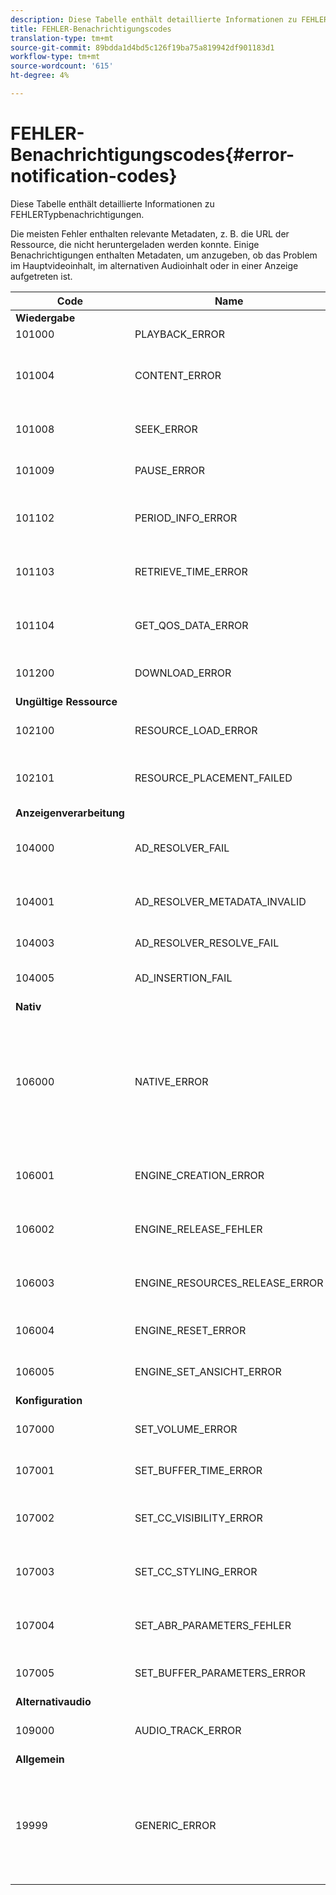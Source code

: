```yaml
---
description: Diese Tabelle enthält detaillierte Informationen zu FEHLERTypbenachrichtigungen.
title: FEHLER-Benachrichtigungscodes
translation-type: tm+mt
source-git-commit: 89bdda1d4bd5c126f19ba75a819942df901183d1
workflow-type: tm+mt
source-wordcount: '615'
ht-degree: 4%

---
```



# FEHLER-Benachrichtigungscodes{#error-notification-codes}

Diese Tabelle enthält detaillierte Informationen zu FEHLERTypbenachrichtigungen.

<!--<a id="section_D29404228F5E4B818642CBA6A0D39546"></a>-->

Die meisten Fehler enthalten relevante Metadaten, z. B. die URL der Ressource, die nicht heruntergeladen werden konnte. Einige Benachrichtigungen enthalten Metadaten, um anzugeben, ob das Problem im Hauptvideoinhalt, im alternativen Audioinhalt oder in einer Anzeige aufgetreten ist.

<table frame="all" colsep="1" rowsep="1" id="table_8B61210A406A45ACBE37FC29729DDE22"> 
 <thead> 
  <tr rowsep="1"> 
   <th colname="1" class="entry"> Code </th> 
   <th colname="2" class="entry"> Name </th> 
   <th colname="3" class="entry"> InnerNotification </th> 
   <th colname="4" class="entry"> Metadatenschlüssel </th> 
   <th colname="5" class="entry"> Kommentare </th> 
  </tr> 
 </thead>
 <tbody> 
  <tr rowsep="1"> 
   <td colname="1"><b>Wiedergabe</b> </td> 
   <td colname="2"> </td> 
   <td colname="3"> </td> 
   <td colname="4"> </td> 
   <td colname="5"> </td> 
  </tr> 
  <tr rowsep="1"> 
   <td colname="1"><span class="codeph"> 101000  </span> </td> 
   <td colname="2"><span class="codeph"> PLAYBACK_ERROR  </span> </td> 
   <td colname="3"> Keines </td> 
   <td colname="4"><span class="codeph"> BESCHREIBUNG</span> </td> 
   <td colname="5"> </td> 
  </tr> 
  <tr rowsep="1"> 
   <td colname="1"><span class="codeph"> 101004  </span> </td> 
   <td colname="2"><span class="codeph"> CONTENT_ERROR</span> </td> 
   <td colname="3"><span class="codeph"> DOWNLOAD_ERROR</span> </td> 
   <td colname="4"> </td> 
   <td colname="5"> Beim Herunterladen eines Fragments oder Segments (sowohl Video als auch Audio) ist ein Fehler aufgetreten. </td> 
  </tr> 
  <tr rowsep="1"> 
   <td colname="1"><span class="codeph"> 101008  </span> </td> 
   <td colname="2"><span class="codeph"> SEEK_ERROR  </span> </td> 
   <td colname="3"> Keines </td> 
   <td colname="4"><span class="codeph"> NATIVE_ERROR_CODE  </span><span class="codeph"> DESIRED_SEEK_POSITION  </span><span class="codeph"> DESIRED_SEEK_PERIOD  </span> </td> 
   <td colname="5"> Beim Durchführen eines Suchvorgangs ist ein Fehler aufgetreten. </td> 
  </tr> 
  <tr rowsep="1"> 
   <td colname="1"><span class="codeph"> 101009  </span> </td> 
   <td colname="2"><span class="codeph"> PAUSE_ERROR  </span> </td> 
   <td colname="3"> Keines </td> 
   <td colname="4"><span class="codeph"> BESCHREIBUNG</span> </td> 
   <td colname="5"> Beim Durchführen eines Pausenvorgangs ist ein Fehler aufgetreten. </td> 
  </tr> 
  <tr rowsep="1"> 
   <td colname="1"><span class="codeph"> 101102  </span> </td> 
   <td colname="2"><span class="codeph"> PERIOD_INFO_ERROR  </span> </td> 
   <td colname="3"> Keines </td> 
   <td colname="4"><span class="codeph"> BESCHREIBUNG  </span> </td> 
   <td colname="5"> Beim Abrufen von Informationen zu einem Inhaltszeitraum ist ein Fehler aufgetreten. </td> 
  </tr> 
  <tr rowsep="1"> 
   <td colname="1"><span class="codeph"> 101103  </span> </td> 
   <td colname="2"><span class="codeph"> RETRIEVE_TIME_ERROR  </span> </td> 
   <td colname="3"> Keines </td> 
   <td colname="4"><span class="codeph"> BESCHREIBUNG  </span> </td> 
   <td colname="5"> Beim Versuch, die Wiedergabeposition abzurufen, ist ein Fehler aufgetreten. </td> 
  </tr> 
  <tr rowsep="1"> 
   <td colname="1"><span class="codeph"> 101104  </span> </td> 
   <td colname="2"><span class="codeph"> GET_QOS_DATA_ERROR  </span> </td> 
   <td colname="3"> Keines </td> 
   <td colname="4"><span class="codeph"> BESCHREIBUNG  </span> </td> 
   <td colname="5"> Beim Versuch, die Servicequalitätsinformationen abzurufen, ist ein Fehler aufgetreten. </td> 
  </tr> 
  <tr rowsep="1"> 
   <td colname="1"><span class="codeph"> 101200  </span> </td> 
   <td colname="2"><span class="codeph"> DOWNLOAD_ERROR  </span> </td> 
   <td colname="3"> Keines </td> 
   <td colname="4"><span class="codeph"> URL  </span> </td> 
   <td colname="5"> Beim Versuch, Daten herunterzuladen, ist ein Fehler aufgetreten. </td> 
  </tr> 
  <tr rowsep="1"> 
   <td colname="1"><b>Ungültige Ressource</b> </td> 
   <td colname="2"> </td> 
   <td colname="3"> </td> 
   <td colname="4"> </td> 
   <td colname="5"> </td> 
  </tr> 
  <tr rowsep="1"> 
   <td colname="1"><span class="codeph"> 102100  </span> </td> 
   <td colname="2"><span class="codeph"> RESOURCE_LOAD_ERROR  </span> </td> 
   <td colname="3"> Keines </td> 
   <td colname="4"><span class="codeph"> BESCHREIBUNG  </span><span class="codeph"> RESSOURCE  </span> </td> 
   <td colname="5"> Beim Laden eines Ressourcenelements ist ein Fehler aufgetreten. </td> 
  </tr> 
  <tr rowsep="1"> 
   <td colname="1"><span class="codeph"> 102101  </span> </td> 
   <td colname="2"><span class="codeph"> RESOURCE_PLACEMENT_FAILED  </span> </td> 
   <td colname="3"> Keines </td> 
   <td colname="4"><span class="codeph"> CONTENT_ID  </span> </td> 
   <td colname="5"> Beim Platzieren einer Ressource in der Zeitleiste der Wiedergabe ist ein Fehler aufgetreten. </td> 
  </tr> 
  <tr rowsep="1"> 
   <td colname="1"><b>Anzeigenverarbeitung</b> </td> 
   <td colname="2"> </td> 
   <td colname="3"> </td> 
   <td colname="4"> </td> 
   <td colname="5"> </td> 
  </tr> 
  <tr rowsep="1"> 
   <td colname="1"><span class="codeph"> 104000  </span> </td> 
   <td colname="2"><span class="codeph"> AD_RESOLVER_FAIL  </span> </td> 
   <td colname="3"><span class="codeph"> AD_METADATA_INVALID  </span><span class="codeph"> AD_RESOLVER_INITIALIZATION_FAIL  </span><span class="codeph"> AD_RESOLVER_RESOLVE_FAIL  </span><span class="codeph"> AD_RESOLVER_SERVER_UNERREICHBAR  </span> </td> 
   <td colname="4"> Keines </td> 
   <td colname="5"> Keines </td> 
  </tr> 
  <tr rowsep="1"> 
   <td colname="1"><span class="codeph"> 104001  </span> </td> 
   <td colname="2"><span class="codeph"> AD_RESOLVER_METADATA_INVALID  </span> </td> 
   <td colname="3"> <p>Keines </p> </td> 
   <td colname="4"><span class="codeph"> BESCHREIBUNG</span> </td> 
   <td colname="5"> Die Anzeigenauflösung ist aufgrund eines ungültigen Ad-Metadaten-Formats fehlgeschlagen. </td> 
  </tr> 
  <tr rowsep="1"> 
   <td colname="1"><span class="codeph"> 104003  </span> </td> 
   <td colname="2"><span class="codeph"> AD_RESOLVER_RESOLVE_FAIL  </span> </td> 
   <td colname="3"> Keines </td> 
   <td colname="4"><span class="codeph"> NATIVE_ERROR_CODE  </span> </td> 
   <td colname="5"> Anzeigen-Plugin konnte keine Anzeigen auflösen. </td> 
  </tr> 
  <tr rowsep="1"> 
   <td colname="1"><span class="codeph"> 104005  </span> </td> 
   <td colname="2"><span class="codeph"> AD_INSERTION_FAIL  </span> </td> 
   <td colname="3"> Keines </td> 
   <td colname="4"><span class="codeph"> PROPOSED_AD_BREAK</span> </td> 
   <td colname="5"> Die Phase der Anzeigenauflösung ist fehlgeschlagen. </td> 
  </tr> 
  <tr rowsep="1"> 
   <td colname="1"><b>Nativ</b> </td> 
   <td colname="2"> </td> 
   <td colname="3"> </td> 
   <td colname="4"> </td> 
   <td colname="5"> </td> 
  </tr> 
  <tr rowsep="1"> 
   <td colname="1"><span class="codeph"> 106000  </span> </td> 
   <td colname="2"><span class="codeph"> NATIVE_ERROR  </span> </td> 
   <td colname="3"> Keines </td> 
   <td colname="4"> <span class="codeph"> NATIVE_ERROR_CODE  </span> <span class="codeph"> NATIVE_ERROR_NAME  </span> <span class="codeph"> BESCHREIBUNG  </span> <span class="codeph"> BESCHREIBUNG</span> <p><b>DRM-Details:</b> </p> <span class="codeph"> DRM_ERROR_</span> <span class="codeph"> STRINGNATIVE_SUBERROR_CODE</span> </td> 
   <td colname="5"> <p>Die AVE-Bibliothek der unteren Ebene hat einen Fehler ausgegeben. </p> <p>Informationen zu den Werten für diese Metadatenschlüssel finden Sie unter <a href="../../../tvsdk-1.4-for-android/android-1.4-tvsdk-notification/notification-codes/native-error-summary/android-1.4-native-error-summary.md" format="html" scope="external"> Details für die NATIVE_ERROR-Benachrichtigungen</a>. </p> </td> 
  </tr> 
  <tr rowsep="1"> 
   <td colname="1"><span class="codeph"> 106001  </span> </td> 
   <td colname="2"><span class="codeph"> ENGINE_CREATION_ERROR  </span> </td> 
   <td colname="3"> Keines </td> 
   <td colname="4"><span class="codeph"> BESCHREIBUNG  </span> </td> 
   <td colname="5"> Beim Instanziieren der AVE-Bibliothek auf niedriger Ebene ist ein Fehler aufgetreten. </td> 
  </tr> 
  <tr rowsep="1"> 
   <td colname="1"><span class="codeph"> 106002  </span> </td> 
   <td colname="2"><span class="codeph"> ENGINE_RELEASE_FEHLER  </span> </td> 
   <td colname="3"> Keines </td> 
   <td colname="4"><span class="codeph"> BESCHREIBUNG  </span> </td> 
   <td colname="5"> Beim Freigeben der Bibliothek der unteren Ebene in AVE ist ein Fehler aufgetreten. </td> 
  </tr> 
  <tr rowsep="1"> 
   <td colname="1"><span class="codeph"> 106003  </span> </td> 
   <td colname="2"><span class="codeph"> ENGINE_RESOURCES_RELEASE_ERROR  </span> </td> 
   <td colname="3"> Keines </td> 
   <td colname="4"><span class="codeph"> BESCHREIBUNG  </span> </td> 
   <td colname="5"> Beim Freigeben der von der AVE-Bibliothek verwendeten GPU-Ressourcen ist ein Fehler aufgetreten. </td> 
  </tr> 
  <tr rowsep="1"> 
   <td colname="1"><span class="codeph"> 106004  </span> </td> 
   <td colname="2"><span class="codeph"> ENGINE_RESET_ERROR  </span> </td> 
   <td colname="3"> Keines </td> 
   <td colname="4"><span class="codeph"> BESCHREIBUNG  </span> </td> 
   <td colname="5"> Beim Zurücksetzen der AVE-Bibliothek ist ein Fehler aufgetreten. </td> 
  </tr> 
  <tr rowsep="1"> 
   <td colname="1"><span class="codeph"> 106005  </span> </td> 
   <td colname="2"><span class="codeph"> ENGINE_SET_ANSICHT_ERROR  </span> </td> 
   <td colname="3"> Keines </td> 
   <td colname="4"><span class="codeph"> BESCHREIBUNG</span> </td> 
   <td colname="5"> Beim Anhängen einer Ansicht an die AVE-Bibliothek ist ein Fehler aufgetreten. </td> 
  </tr> 
  <tr rowsep="1"> 
   <td colname="1"><b>Konfiguration</b> </td> 
   <td colname="2"> </td> 
   <td colname="3"> </td> 
   <td colname="4"> </td> 
   <td colname="5"> </td> 
  </tr> 
  <tr rowsep="1"> 
   <td colname="1"><span class="codeph"> 107000  </span> </td> 
   <td colname="2"><span class="codeph"> SET_VOLUME_ERROR  </span> </td> 
   <td colname="3"> Keines </td> 
   <td colname="4"><span class="codeph"> BESCHREIBUNGSVOLUMEN  </span> </td> 
   <td colname="5"> Beim Versuch, die Lautstärke festzulegen, ist ein Fehler aufgetreten. </td> 
  </tr> 
  <tr rowsep="1"> 
   <td colname="1"><span class="codeph"> 107001  </span> </td> 
   <td colname="2"><span class="codeph"> SET_BUFFER_TIME_ERROR  </span> </td> 
   <td colname="3"> Keines </td> 
   <td colname="4"><span class="codeph"> DESCRIPTION  </span><span class="codeph"> PLAY_BUFFER_TIME  </span> </td> 
   <td colname="5"> Beim Versuch, die Pufferparameter zu ändern, ist ein Fehler aufgetreten. </td> 
  </tr> 
  <tr rowsep="1"> 
   <td colname="1"><span class="codeph"> 107002  </span> </td> 
   <td colname="2"><span class="codeph"> SET_CC_VISIBILITY_ERROR  </span> </td> 
   <td colname="3"> Keines </td> 
   <td colname="4"><span class="codeph"> BESCHREIBUNG</span> </td> 
   <td colname="5"> Beim Versuch, die Sichtbarkeit der CC-Tracks zu ändern, ist ein Fehler aufgetreten. </td> 
  </tr> 
  <tr rowsep="1"> 
   <td colname="1"><span class="codeph"> 107003  </span> </td> 
   <td colname="2"><span class="codeph"> SET_CC_STYLING_ERROR  </span> </td> 
   <td colname="3"> Keines </td> 
   <td colname="4"><span class="codeph"> BESCHREIBUNG</span> </td> 
   <td colname="5"> Beim Versuch, die Formatierungsoptionen für die CC-Tracks zu ändern, ist ein Fehler aufgetreten. </td> 
  </tr> 
  <tr rowsep="1"> 
   <td colname="1"><span class="codeph"> 107004  </span> </td> 
   <td colname="2"><span class="codeph"> SET_ABR_PARAMETERS_FEHLER  </span> </td> 
   <td colname="3"> Keines </td> 
   <td colname="4"><span class="codeph"> BESCHREIBUNG  </span> </td> 
   <td colname="5"> Beim Versuch, die ABR-Steuerungsparameter zu ändern, ist ein Fehler aufgetreten. </td> 
  </tr> 
  <tr rowsep="1"> 
   <td colname="1"><span class="codeph"> 107005  </span> </td> 
   <td colname="2"><span class="codeph"> SET_BUFFER_PARAMETERS_ERROR  </span> </td> 
   <td colname="3"> Keines </td> 
   <td colname="4"><span class="codeph"> BESCHREIBUNG  </span><span class="codeph"> INITIAL_BUFFER_TIME  </span><span class="codeph"> PLAY_BUFFER_TIME  </span> </td> 
   <td colname="5"> Beim Versuch, die Parameter für die Pufferung zu ändern, ist ein Fehler aufgetreten. </td> 
  </tr> 
  <tr rowsep="1"> 
   <td colname="1"><b>Alternativaudio</b> </td> 
   <td colname="2"> </td> 
   <td colname="3"> </td> 
   <td colname="4"> </td> 
   <td colname="5"> </td> 
  </tr> 
  <tr rowsep="1"> 
   <td colname="1"><span class="codeph"> 109000  </span> </td> 
   <td colname="2"><span class="codeph"> AUDIO_TRACK_ERROR  </span> </td> 
   <td colname="3"><span class="codeph"> DOWNLOAD_ERROR  </span> </td> 
   <td colname="4"><span class="codeph"> AUDIO_TRACK_NAME  </span><span class="codeph"> AUDIO_TRACK_LANGUAGE  </span> </td> 
   <td colname="5"> Es ist ein Fehler im Zusammenhang mit einer Audiospur aufgetreten. </td> 
  </tr> 
  <tr rowsep="1"> 
   <td colname="1"><b>Allgemein</b> </td> 
   <td colname="2"> </td> 
   <td colname="3"> </td> 
   <td colname="4"> </td> 
   <td colname="5"> </td> 
  </tr> 
  <tr rowsep="0"> 
   <td colname="1"><span class="codeph"> 19999  </span> </td> 
   <td colname="2"><span class="codeph"> GENERIC_ERROR</span> </td> 
   <td colname="3"> Keines </td> 
   <td colname="4"> Keines </td> 
   <td colname="5"> Markiert ein generisches Ereignis mit einem Fehler. Nicht tatsächlich ausgestellt von TVSDK. Dies ist nur eine Markierung für das Ende des Bereichs numerischer Ereignis, die TVSDK-Fehlermeldungen entsprechen. </td> 
  </tr> 
 </tbody> 
</table>

